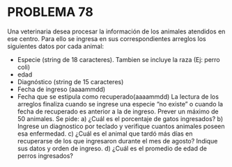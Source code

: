 # PROBLEMA 78

Una veterinaria desea procesar la información de los animales atendidos en ese centro. Para ello 
se ingresa en sus correspondientes arreglos los siguientes datos por cada animal: 
- Especie (string de 18 caracteres). Tambien se incluye la raza (Ej: perro coli) 
- edad 
- Diagnóstico (string de 15 caracteres) 
- Fecha de ingreso (aaaammdd) 
- Fecha que se estipula como recuperado(aaaammdd) 
La lectura de los arreglos finaliza cuando se ingrese una especie “no existe” o cuando la fecha 
de recuperado es anterior a la de ingreso. Prever un máximo de 50 animales. Se pide: 
a) ¿Cuál es el porcentaje de gatos ingresados? 
b) Ingrese un diagnostico por teclado y verifique  cuantos animales poseen esa enfermedad.
c) ¿Cuál es el animal que tardó más días en recuperarse de los que ingresaron durante el mes 
de agosto? Indique sus datos y orden de ingreso. 
d) ¿Cuál es el promedio de edad de perros ingresados?